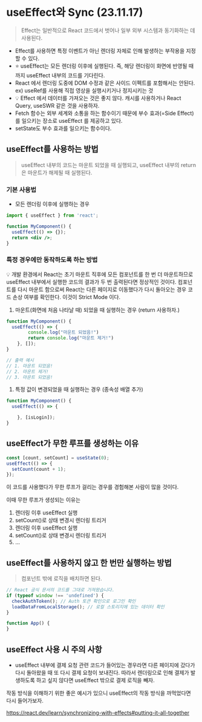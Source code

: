 # useEffect와 Sync (23.11.17)

> Effect는 일반적으로 React 코드에서 벗어나 일부 외부 시스템과 동기화하는 데 사용된다.
> 
- Effect를 사용하면 특정 이벤트가 아닌 렌더링 자체로 인해 발생하는 부작용을 지정할 수 있다.
- ⭐ useEffect는 모든 렌더링 이후에 실행된다.
즉, 해당 렌더링이 화면에 반영될 때까지 useEffect 내부의 코드를 기다린다.
- React 에서 렌더링 도중에 DOM 수정과 같은 사이드 이펙트를 포함해서는 안된다.
ex) useRef를 사용해 직접 영상을 실행시키거나 정지시키는 것
- 💡 Effect 에서 데이터를 가져오는 것은 좋지 않다. 캐시를 사용하거나 React Query, useSWR 같은 것을 사용하자.
- Fetch 함수는 외부 세계와 소통을 하는 함수이기 때문에 부수 효과(=Side Effect)를 일으키는 장소로 useEffect 를 제공하고 있다.
- setState도 부수 효과를 일으키는 함수이다.

## useEffect를 사용하는 방법

> useEffect 내부의 코드는 마운트 되었을 때 실행되고, useEffect 내부의 return은 마운트가 해제될 때 실행된다.
> 

### 기본 사용법

- 모든 렌더링 이후에 실행하는 경우

```jsx
import { useEffect } from 'react';

function MyComponent() {
  useEffect(() => {});
  return <div />;
}
```

### 특정 경우에만 동작하도록 하는 방법

<aside>
💡 개발 환경에서 React는 초기 마운트 직후에 모든 컴포넌트를 한 번 더 마운트하므로 useEffect 내부에서 실행한 코드의 결과가 두 번 출력된다면 정상적인 것이다.
컴포넌트를 다시 마운트 함으로써 React는 다른 페이지로 이동했다가 다시 돌아오는 경우 코드 손상 여부를 확인한다. 이것이 Strict Mode 이다.

</aside>

1. 마운트(화면에 처음 나타날 때) 되었을 때 실행하는 경우 (return 사용하자.)

```jsx
function MyComponent() {
  useEffect(() => {
		console.log("마운트 되었음!")
		return console.log("마운트 제거!")
	}, []);
}

// 출력 예시
// 1. 마운트 되었음!
// 2. 마운트 제거!
// 3. 마운트 되었음!
```

1. 특정 값이 변경되었을 때 실행하는 경우 (종속성 배열 추가)

```jsx
function MyComponent() {
  useEffect(() => {

	}, [isLogin]);
}

```

## useEffect가 무한 루프를 생성하는 이유

```jsx
const [count, setCount] = useState(0);
useEffect(() => {
  setCount(count + 1);
});
```

이 코드를 사용했다가 무한 루프가 걸리는 경우를 경험해본 사람이 많을 것이다.

이때 무한 루프가 생성되는 이유는

1. 렌더링 이후 useEffect 실행
2. setCount()로 상태 변경시 렌더링 트리거
3. 렌더링 이후 useEffect 실행
4. setCount()로 상태 변경시 렌더링 트리거
5. …

## useEffect를 사용하지 않고 한 번만 실행하는 방법

> 컴포넌트 밖에 로직을 배치하면 된다.
> 

```jsx
// React 공식 문서의 코드를 그대로 가져왔습니다.
if (typeof window !== 'undefined') { 
  checkAuthToken(); // Auth 토큰 확인으로 로그인 확인
  loadDataFromLocalStorage(); // 로컬 스토리지에 있는 데이터 확인
}

function App() {
}
```

## useEffect 사용 시 주의 사항

- useEffect 내부에 결제 요청 관련 코드가 들어있는 경우라면 다른 페이지에 갔다가 다시 돌아왔을 때 또 다시 결제 요청이 보내진다. 따라서 렌더링으로 인해 결제가 발생하도록 하고 싶지 않다면 useEffect 밖으로 결제 로직을 빼자.

작동 방식을 이해하기 위한 좋은 예시가 있으니 useEffect의 작동 방식을 까먹었다면 다시 들어가보자. 

https://react.dev/learn/synchronizing-with-effects#putting-it-all-together
